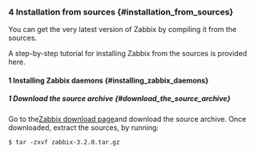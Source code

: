 ### 4 Installation from sources {#installation_from_sources}

You can get the very latest version of Zabbix by compiling it from the sources.

A step-by-step tutorial for installing Zabbix from the sources is provided here.

#### 1 Installing Zabbix daemons {#installing_zabbix_daemons}

##### 1 Download the source archive {#download_the_source_archive}

Go to the[Zabbix download page](http://www.zabbix.com/download.php)and download the source archive. Once downloaded, extract the sources, by running:

```
$ tar -zxvf zabbix-3.2.0.tar.gz
```





  


